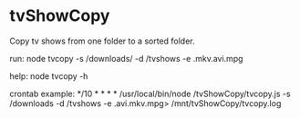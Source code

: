 # tvShowCopy
Copy tv shows from one folder to a sorted folder.

run: node tvcopy -s /downloads/ -d /tvshows -e .mkv.avi.mpg

help: node tvcopy -h

crontab example:
*/10 * * * * /usr/local/bin/node /tvShowCopy/tvcopy.js -s /downloads -d /tvshows -e .avi.mkv.mpg> /mnt/tvShowCopy/tvcopy.log
